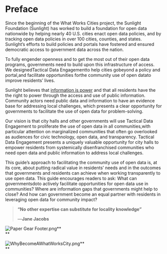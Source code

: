# Preface

Since the beginning of the What Works Cities project, the Sunlight Foundation \(Sunlight\) has worked to build a foundation for open data nationwide by helping nearly 40 U.S. cities enact open data policies, and by tracking open data policies in over 100 cities, counties, and states. Sunlight’s efforts to build policies and portals have fostered and ensured democratic access to government data across the nation.

To fully engender openness and to get the most out of their open data programs, governments need to build upon this infrastructure of access. We designedTactical Data Engagementto help cities gobeyond a policy and portal,and facilitate opportunities forthe community use of open datato improve residents’ lives.

Sunlight believes that [information is power](https://sunlightfoundation.com/about/) and that all residents have the the right to power through the access and use of public information. Community actors need public data and information to have an evidence base for addressing local challenges, which presents a clear opportunity for governments to facilitate the use of open data for problem-solving.

Our vision is that city halls and other governments will use Tactical Data Engagement to proliferate the use of open data in all communities,with particular attention on marginalized communities that often go overlooked as audiences for civic technology, open data, and transparency. Tactical Data Engagement presents a uniquely valuable opportunity for city halls to empower residents from systemically disenfranchised communities who need open data and public information to address local challenges.

This guide’s approach to facilitating the community use of open data is, at its core, about putting radical value in residents’ needs and in the outcomes that governments and residents can achieve when working transparently to use open data. This guide encourages readers to ask: What can governmentsdoto actively facilitate opportunities for open data use in communities? Where are information gaps that governments might help to close? And how can government become an equal partner with residents in leveraging open data for community impact?

> **“No other expertise can substitute for locality knowledge”**
>
> —**Jane Jacobs**

![](https://lh5.googleusercontent.com/hr2xfL8kHUptuTRff9_2tYFaR2ExyaRjL2MZNAWzOK_8XOcPBBiVxBkpVGYkPmPAXYuhdxXHIvTDONRLatWNK_woEl5923LiUNoV3g-QxaroyGew93h_1GmbsnuguPh78PuHBOuk "Paper Gear Footer.png")**    
**

![](https://lh5.googleusercontent.com/LzQkLozVWWWu7FF6N4pnbDgZbmfstH22SrmIvMo0Fv74UYUOWPy02ii-jY4Oq5fqN6txqaxKWUWxekkNsiazagdHgZ1FJa-C_zl_ksFs-KK8_ir5Q96JeCYEWP4wwSulTkwVfmed "WhyBecomeAWhatWorksCity.png")**    
**

